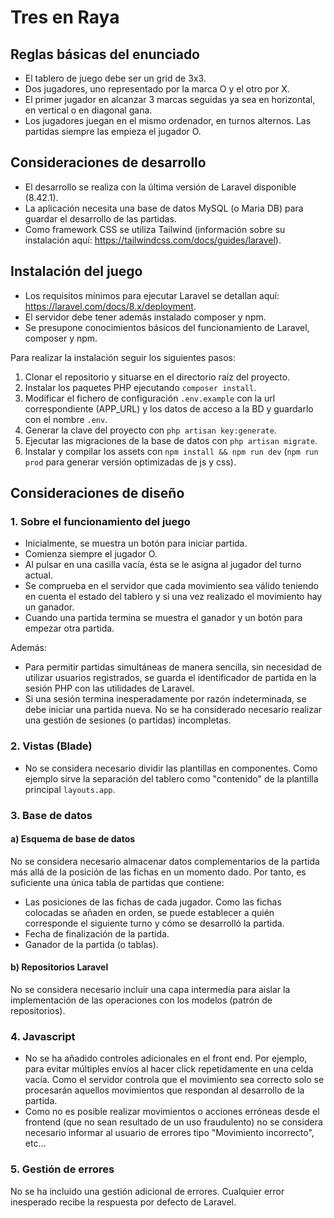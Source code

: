 # Tres en Raya

## Reglas básicas del enunciado

- El tablero de juego debe ser un grid de 3x3.
- Dos jugadores, uno representado por la marca O y el otro por X.
- El primer jugador en alcanzar 3 marcas seguidas ya sea en horizontal, en vertical o en diagonal
gana.
- Los jugadores juegan en el mismo ordenador, en turnos alternos. Las partidas siempre las empieza el jugador O.

## Consideraciones de desarrollo

- El desarrollo se realiza con la última versión de Laravel disponible (8.42.1).
- La aplicación necesita una base de datos MySQL (o Maria DB) para guardar el desarrollo de las partidas.
- Como framework CSS se utiliza Tailwind (información sobre su instalación aquí: https://tailwindcss.com/docs/guides/laravel).

## Instalación del juego

- Los requisitos mínimos para ejecutar Laravel se detallan aquí: https://laravel.com/docs/8.x/deployment.
- El servidor debe tener además instalado composer y npm.
- Se presupone conocimientos básicos del funcionamiento de Laravel, composer y npm.

Para realizar la instalación seguir los siguientes pasos:

1. Clonar el repositorio y situarse en el directorio raíz del proyecto.
2. Instalar los paquetes PHP ejecutando `composer install`.
3. Modificar el fichero de configuración `.env.example` con la url correspondiente (APP_URL) y los datos de acceso a la BD y guardarlo con el nombre `.env`. 
4. Generar la clave del proyecto con `php artisan key:generate`.
5. Ejecutar las migraciones de la base de datos con `php artisan migrate`.
6. Instalar y compilar los assets con `npm install && npm run dev` (`npm run prod` para generar versión optimizadas de js y css).

## Consideraciones de diseño

### 1. Sobre el funcionamiento del juego

- Inicialmente, se muestra un botón para iniciar partida.
- Comienza siempre el jugador O.
- Al pulsar en una casilla vacía, ésta se le asigna al jugador del turno actual.
- Se comprueba en el servidor que cada movimiento sea válido teniendo en cuenta el estado del tablero y si una vez realizado el movimiento hay un ganador.
- Cuando una partida termina se muestra el ganador y un botón para empezar otra partida.

Además:

- Para permitir partidas simultáneas de manera sencilla, sin necesidad de utilizar usuarios registrados, se guarda el identificador de partida en la sesión PHP con las utilidades de Laravel.
- Si una sesión termina inesperadamente por razón indeterminada, se debe iniciar una partida nueva. No se ha considerado necesario realizar una gestión de sesiones (o partidas) incompletas.

### 2. Vistas (Blade)

- No se considera necesario dividir las plantillas en componentes. Como ejemplo sirve la separación del tablero como "contenido" de la plantilla principal `layouts.app`.

### 3. Base de datos

#### a) Esquema de base de datos

No se considera necesario almacenar datos complementarios de la partida más allá de la posición de las fichas en un momento dado. Por tanto, es suficiente una única tabla de partidas que contiene: 
- Las posiciones de las fichas de cada jugador. Como las fichas colocadas se añaden en orden, se puede establecer a quién corresponde el siguiente turno y cómo se desarrolló la partida.
- Fecha de finalización de la partida.
- Ganador de la partida (o tablas).

#### b) Repositorios Laravel

No se considera necesario incluir una capa intermedia para aislar la implementación de las operaciones con los modelos (patrón de repositorios).

### 4. Javascript

- No se ha añadido controles adicionales en el front end. Por ejemplo, para evitar múltiples envíos al hacer click repetidamente en una celda vacía. Como el servidor controla que el movimiento sea correcto solo se procesarán aquellos movimientos que respondan al desarrollo de la partida.
- Como no es posible realizar movimientos o acciones erróneas desde el frontend (que no sean resultado de un uso fraudulento) no se considera necesario informar al usuario de errores tipo "Movimiento incorrecto", etc...

### 5. Gestión de errores

No se ha incluido una gestión adicional de errores. Cualquier error inesperado recibe la respuesta por defecto de Laravel.
